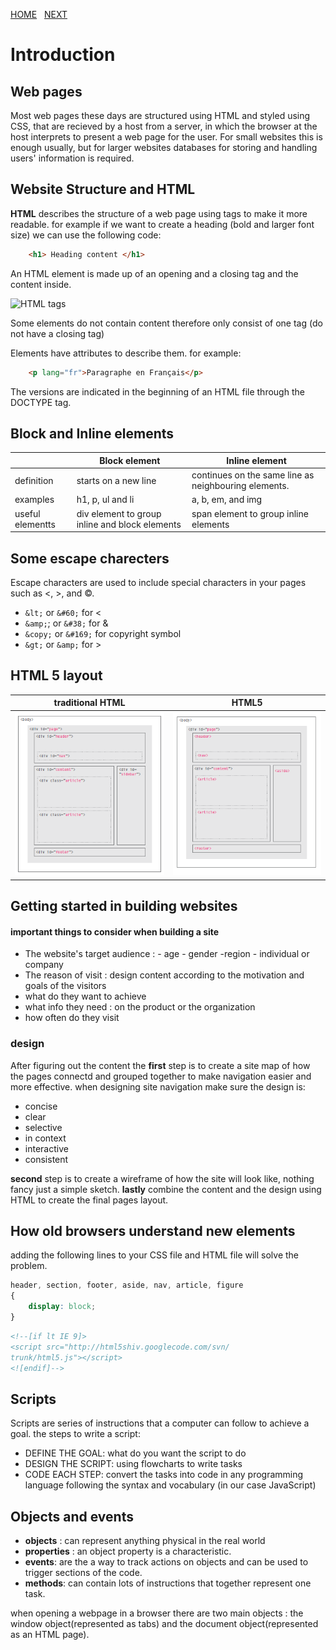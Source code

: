 [HOME](https://dinaalsaid.github.io/reading-notes/)  &nbsp; [NEXT](https://dinaalsaid.github.io/reading-notes/) 


# Introduction 
## Web pages

Most web pages these days are structured using HTML and styled using CSS, that are recieved by a host from a server, in which the browser at the host interprets to present a web page for the user.
For small websites this is enough usually, but for larger websites databases for storing and handling users' information is required.

## Website Structure and HTML

**HTML** describes the structure of a web page using tags to make it more readable.
for example if we want to create a heading (bold and larger font size) we can use the following code:

````HTML
    <h1> Heading content </h1>
````
An HTML element is made up of an opening and a closing tag and the content inside.

![HTML tags](https://lh3.googleusercontent.com/proxy/lqnjNsaaTJG9OVuTpxYPPm6hxiq3ZPQh1TGCzMUcXAX9ZCmn_MN_QRQDh7ElqsIz16Il8VsSxSPYNronkmCMfmx9hUqkkpYPDNjzY6S39yA)

Some elements do not contain content therefore only consist of one tag (do not have a closing tag)


Elements have attributes to describe them. for example:

````HTML
    <p lang="fr">Paragraphe en Français</p>
````

<!-- ## HTML versions

* HTML4 : released in 1997
* XHTML : releaased in 2000
* HTML5 : released in 2000 and is the one commonly used recently. -->
The versions are indicated in the beginning of an HTML file through the DOCTYPE tag.

## Block and Inline elements 

&nbsp;|Block element|Inline element
--------|------|-----------
definition|starts on a new line | continues on the same line as neighbouring elements.
examples| h1, p, ul and li |a, b, em, and img
useful elementts|div element to group inline and block elements |span element to group inline elements

## Some escape charecters
Escape characters are used to include special characters in your pages such as <, >, and ©.

* `&lt;` or `&#60;` for <
* `&amp;`; or `&#38;` for &
* `&copy;` or `&#169;` for copyright symbol
* `&gt;` or `&amp;` for >

## HTML 5 layout 

**traditional HTML**| **HTML5**
------|--------
![trad html](images/traditional-html.PNG)|![html](images/html5.PNG)


## Getting started in building websites

#### important things to consider when building a site 

* The website's target audience : - age - gender -region  - individual or company 
* The reason of visit : design content according to the motivation and goals of the visitors
* what do they want to achieve 
* what info they need : on the product or the organization 
* how often do they visit 

### design 

After figuring out the content the **first** step is to create a site map of how the pages connectd and grouped together to make navigation easier and more effective.
when designing site navigation make sure the design is:
 * concise 
 * clear 
 * selective
 * in context 
 * interactive
 * consistent

**second** step is to create a wireframe of how the site will look like, nothing fancy just a simple sketch.
**lastly** combine the content and the design using HTML to create the final pages layout.




## How old browsers understand new elements

adding the following lines to your CSS file and HTML file will solve the problem.
```CSS
header, section, footer, aside, nav, article, figure
{
    display: block;
}
```
```HTML
<!--[if lt IE 9]>
<script src="http://html5shiv.googlecode.com/svn/
trunk/html5.js"></script>
<![endif]-->
```

## Scripts 

Scripts are series of instructions that a computer can follow to achieve a goal.
the steps to write a script:
* DEFINE THE GOAL: what do you want the script to do
* DESIGN THE SCRIPT: using flowcharts to write tasks
* CODE EACH STEP: convert the tasks into code in any programming language following the syntax and vocabulary (in our case JavaScript)

## Objects and events

* **objects** : can represent anything physical in the real world 
* **properties** : an object property is a characteristic.
* **events**: are the a way to track actions on objects and can be used to trigger sections of the code.
* **methods**: can contain lots of instructions that together represent one task.

when opening a webpage in a browser there are two main objects : the window object(represented as tabs) and the document object(represented as an HTML page).
